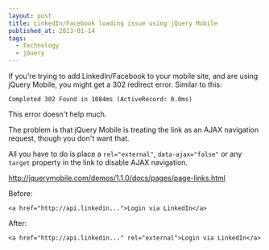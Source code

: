 ```yaml
---
layout: post
title: LinkedIn/Facebook loading issue using jQuery Mobile
published_at: 2013-01-14
tags:
  - Technology
  - jQuery
---
```


If you're trying to add LinkedIn/Facebook to your mobile site, and are using jQuery Mobile, you might get a 302 redirect error.  Similar to this:

```
Completed 302 Found in 1084ms (ActiveRecord: 0.0ms)
```

This error doesn't help much.

The problem is that jQuery Mobile is treating the link as an AJAX navigation request, though you don't want that.

All you have to do is place a `rel="external"`, `data-ajax="false"` or any `target` property in the link to disable AJAX navigation.

http://jquerymobile.com/demos/1.1.0/docs/pages/page-links.html

Before:
```
<a href="http://api.linkedin...">Login via LinkedIn</a>
```

After:
```
<a href="http://api.linkedin..." rel="external">Login via LinkedIn</a>
```
